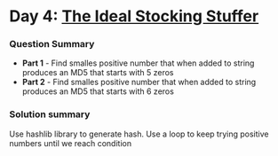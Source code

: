 # Day 4: [The Ideal Stocking Stuffer](https://adventofcode.com/2015/day/4)

### Question Summary
- **Part 1** - Find smalles positive number that when added to string produces an MD5 that starts with 5 zeros
- **Part 2** - Find smalles positive number that when added to string produces an MD5 that starts with 6 zeros

### Solution summary 

Use hashlib library to generate hash. Use a loop to keep trying positive numbers until we reach condition
